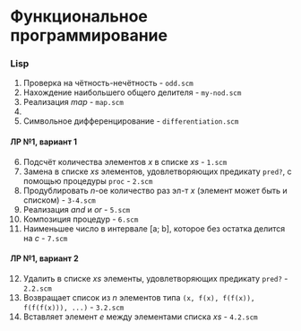 # Функциональное программирование
### Lisp
1. Проверка на чётность-нечётность - `odd.scm`        
2. Нахождение наибольшего общего делителя - `my-nod.scm`      
3. Реализация *map* - `map.scm`    
4. 
5. Символьное дифференцирование - `differentiation.scm`      

#### ЛР №1, вариант 1
6. Подсчёт количествa элементов *x* в списке *xs* - `1.scm`      
7. Замена в списке *xs* элементов, удовлетворяющих предикату `pred?`, с помощью процедуры `proc` - `2.scm`      
8. Продублировать *n*-ое количество раз эл-т *x* (элемент может быть и списком) - `3-4.scm`       
9. Реализация *and* и *or* - `5.scm`         
10. Композиция процедур - `6.scm`        
11. Наименьшее число в интервале [a; b], которое без остатка делится на *c* - `7.scm`     

#### ЛР №1, вариант 2
12. Удалить в списке *xs* элементы, удовлетворяющих предикату `pred?` - `2.2.scm`             
13. Возвращает список из *n* элементов типа `(x, f(x), f(f(x)), f(f(f(x))), ...)` - `3.2.scm`    
14. Вставляет элемент *e* между элементами списка *xs* - `4.2.scm`
